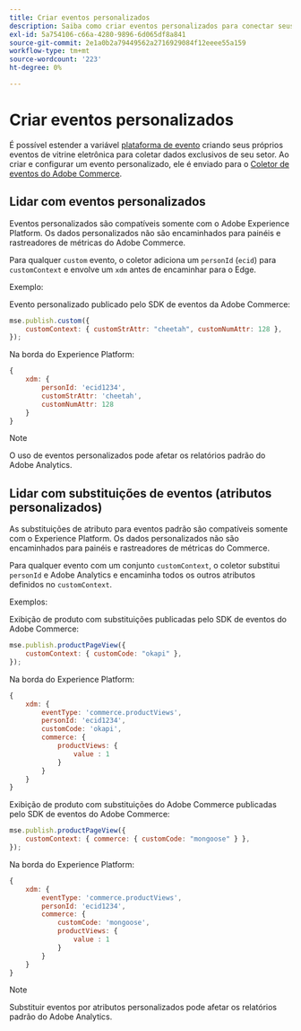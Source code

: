 ```yaml
---
title: Criar eventos personalizados
description: Saiba como criar eventos personalizados para conectar seus dados do Adobe Commerce a outros produtos Adobe DX.
exl-id: 5a754106-c66a-4280-9896-6d065df8a841
source-git-commit: 2e1a0b2a79449562a2716929084f12eeee55a159
workflow-type: tm+mt
source-wordcount: '223'
ht-degree: 0%

---
```


# Criar eventos personalizados

É possível estender a variável [plataforma de evento](events.md) criando seus próprios eventos de vitrine eletrônica para coletar dados exclusivos de seu setor. Ao criar e configurar um evento personalizado, ele é enviado para o [Coletor de eventos do Adobe Commerce](https://github.com/adobe/commerce-events/tree/main/packages/commerce-events-collectors).

## Lidar com eventos personalizados

Eventos personalizados são compatíveis somente com o Adobe Experience Platform. Os dados personalizados não são encaminhados para painéis e rastreadores de métricas do Adobe Commerce.

Para qualquer `custom` evento, o coletor adiciona um `personId` (`ecid`) para `customContext` e envolve um `xdm` antes de encaminhar para o Edge.

Exemplo:

Evento personalizado publicado pelo SDK de eventos da Adobe Commerce:

```javascript
mse.publish.custom({
    customContext: { customStrAttr: "cheetah", customNumAttr: 128 },
});
```

Na borda do Experience Platform:

```javascript
{
    xdm: {
        personId: 'ecid1234',
        customStrAttr: 'cheetah',
        customNumAttr: 128
    }
}
```

>[!NOTE]
>
> O uso de eventos personalizados pode afetar os relatórios padrão do Adobe Analytics.

## Lidar com substituições de eventos (atributos personalizados)

As substituições de atributo para eventos padrão são compatíveis somente com o Experience Platform. Os dados personalizados não são encaminhados para painéis e rastreadores de métricas do Commerce.

Para qualquer evento com um conjunto `customContext`, o coletor substitui `personId` e Adobe Analytics e encaminha todos os outros atributos definidos no `customContext`.

Exemplos:

Exibição de produto com substituições publicadas pelo SDK de eventos do Adobe Commerce:

```javascript
mse.publish.productPageView({
    customContext: { customCode: "okapi" },
});
```

Na borda do Experience Platform:

```javascript
{
    xdm: {
        eventType: 'commerce.productViews',
        personId: 'ecid1234',
        customCode: 'okapi',
        commerce: {
            productViews: {
                value : 1
            }
        }
    }
}
```

Exibição de produto com substituições do Adobe Commerce publicadas pelo SDK de eventos do Adobe Commerce:

```javascript
mse.publish.productPageView({
    customContext: { commerce: { customCode: "mongoose" } },
});
```

Na borda do Experience Platform:

```javascript
{
    xdm: {
        eventType: 'commerce.productViews',
        personId: 'ecid1234',
        commerce: {
            customCode: 'mongoose',
            productViews: {
                value : 1
            }
        }
    }
}
```

>[!NOTE]
>
> Substituir eventos por atributos personalizados pode afetar os relatórios padrão do Adobe Analytics.
